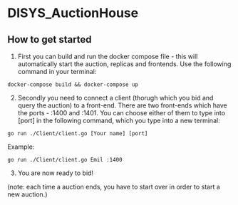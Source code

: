 # DISYS_AuctionHouse
## How to get started
1. First you can build and run the docker compose file - this will automatically start the auction, replicas and frontends. Use the following command in your terminal:
```
docker-compose build && docker-compose up
```
2. Secondly you need to connect a client (thorugh which you bid and query the auction) to a front-end. There are two front-ends which have the ports - :1400 and :1401. You can choose either of them to type into [port] in the following command, which you type into a new terminal:
```
go run ./Client/client.go [Your name] [port]
```
Example:
```
go run ./Client/client.go Emil :1400
```
3. You are now ready to bid!

(note: each time a auction ends, you have to start over in order to start a new auction.)
